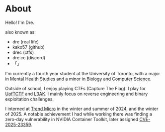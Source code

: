 # About

Hello! I'm Dre.

also known as:

- dre (real life)
- kako57 (github)
- drec (ctfs)
- dre.cc (discord)
- 「」

I'm currently a fourth year student at the University of Toronto,
with a major in Mental Health Studies and a minor in Biology and Computer Science.

Outside of school, I enjoy playing CTFs (Capture The Flag).
I play for [UofTCTF](https://uoftctf.org) and [L3AK](https://l3ak.team).
I mainly focus on reverse engineering and binary exploitation challenges.

I interned at [Trend Micro](https://www.trendmicro.com) in the winter and summer of 2024,
and the winter of 2025. A notable achievement I had while working there was finding a zero-day vulnerability
in NVIDIA Container Toolkit, later assigned [CVE-2025-23359](https://nvidia.custhelp.com/app/answers/detail/a_id/5616).
